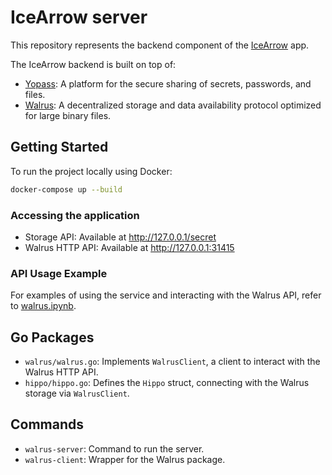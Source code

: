 # IceArrow server

This repository represents the backend component of the [IceArrow](https://github.com/kkomelin/icearrow) app.

The IceArrow backend is built on top of:

- [Yopass](https://github.com/jhaals/yopass/tree/7e50bef6aacc5b401149914fd3472404f1b65e5c): A platform for the secure sharing of secrets, passwords, and files.
- [Walrus](https://docs.walrus.site/): A decentralized storage and data availability protocol optimized for large binary files.

## Getting Started

To run the project locally using Docker:

```bash
docker-compose up --build
```

### Accessing the application


- Storage API: Available at http://127.0.0.1/secret
- Walrus HTTP API: Available at http://127.0.0.1:31415

### API Usage Example

For examples of using the service and interacting with the Walrus API, refer to [walrus.ipynb](./notebooks/walrus.ipynb).

## Go Packages

- `walrus/walrus.go`: Implements `WalrusClient`, a client to interact with the Walrus HTTP API.
- `hippo/hippo.go`: Defines the `Hippo` struct, connecting with the Walrus storage via `WalrusClient`.

## Commands

- `walrus-server`: Command to run the server.
- `walrus-client`: Wrapper for the Walrus package.
